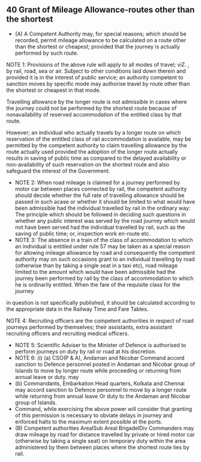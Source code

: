 ## 40 Grant of Mileage Allowance-routes other than the shortest

- (A) A Competent Authority may, for special reasons; which should be recorded, permit mileage allowance to be calculated on a route other than the shortest or cheapest; provided that the journey is actually performed by such route.

NOTE 1: Provisions of the above rule will apply to all modes of travel; viZ. , by rail, road, sea or air. Subject to other conditions laid down therein and provided it is in the interest of public service; an authority competent to sanction moves by specific mode may authorise travel by route other than the shortest or cheapest in that mode.

Travelling allowance by the longer route is not admissible in cases where the journey could not be performed by the shortest route because of nonavailability of reserved accommodation of the entitled class by that route.

However; an individual who actually travels by a longer route on which reservation of the entitled class of rail accommodation is available, may be permitted by the competent authority to claim travelling allowance by the route actually used provided the adoption of the longer route actually results in saving of public time as compared to the delayed availability or non-availability of such reservation on the shortest route and also safeguard the interest of the Government.

- NOTE 2: When road mileage is claimed for a journey performed by motor car between places connected by rail, the competent authority should decide whether the full rate of travelling allowance should be passed in such acase or whether it should be limited to what would have been admissible had the individual travelled by rail in the ordinary way: The principle which should be followed in deciding such questions in whether any public interest was served by the road journey which would not have been served had the individual travelled by rail, such as the saving of public time; or, inspection work en-route etc.
- NOTE 3: The absence in a train of the class of accommodation to which an individual is entitled under rule 57 may be taken as a special reason for allowing mileage allowance by road and consequently the competent authority may on such occasions grant to an individual travelling by road (otherwise than by taking a single seat in a taxi etc), road mileage limited to the amount which would have been admissible had the journey been performed by rail by the class of accommodation to which he is ordinarily entitled. When the fare of the requisite class for the journey

in question is not specifically published, it should be calculated according to the appropriate data in the Railway Time and Fare Tables.

NOTE 4: Recruiting officers are the competent authorities in respect of road journeys performed by themselves; their assistants, extra assistant recruiting officers and recruiting medical officers.

- NOTE 5: Scientific Adviser to the Minister of Defence is authorised to perform journeys on duty by rail or road at his discretion.
- NOTE 6: (i) (a) CSO(P &amp; A), Andaman and Nicobar Command accord sanction to Defence personnel posted in Andaman and Nicobar group of Islands to move by longer route while proceeding or returning from annual leave or duty. may
- (b) Commandants, Embarkation Head quarters, Kolkata and Chennai may accord sanction to Defence personnel to move by a longer route while returning from annual leave Or duty to the Andaman and Nicobar group of Islands.
- Command, while exercising the above power will consider that granting of this permission is necessary to obviate delays in journey and enforced halts to the maximum extent possible at the ports.
- (B) Competent authorities ArealSub Areal BrigadelDiv Commanders may draw mileage by road for distance travelled by private or hired motor car (otherwise by taking a single seat) on temporary duty within the area administered by them between places where the shortest route lies by rail.
